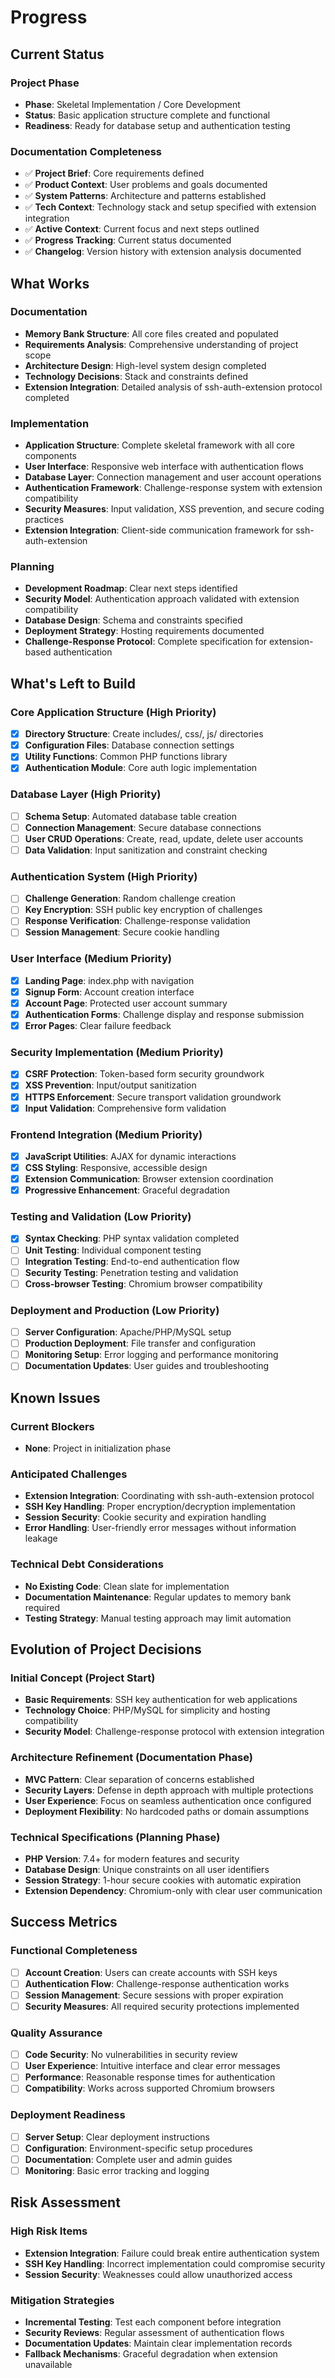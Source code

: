 # Progress

## Current Status

### Project Phase
- **Phase**: Skeletal Implementation / Core Development
- **Status**: Basic application structure complete and functional
- **Readiness**: Ready for database setup and authentication testing

### Documentation Completeness
- ✅ **Project Brief**: Core requirements defined
- ✅ **Product Context**: User problems and goals documented
- ✅ **System Patterns**: Architecture and patterns established
- ✅ **Tech Context**: Technology stack and setup specified with extension integration
- ✅ **Active Context**: Current focus and next steps outlined
- ✅ **Progress Tracking**: Current status documented
- ✅ **Changelog**: Version history with extension analysis documented

## What Works

### Documentation
- **Memory Bank Structure**: All core files created and populated
- **Requirements Analysis**: Comprehensive understanding of project scope
- **Architecture Design**: High-level system design completed
- **Technology Decisions**: Stack and constraints defined
- **Extension Integration**: Detailed analysis of ssh-auth-extension protocol completed

### Implementation
- **Application Structure**: Complete skeletal framework with all core components
- **User Interface**: Responsive web interface with authentication flows
- **Database Layer**: Connection management and user account operations
- **Authentication Framework**: Challenge-response system with extension compatibility
- **Security Measures**: Input validation, XSS prevention, and secure coding practices
- **Extension Integration**: Client-side communication framework for ssh-auth-extension

### Planning
- **Development Roadmap**: Clear next steps identified
- **Security Model**: Authentication approach validated with extension compatibility
- **Database Design**: Schema and constraints specified
- **Deployment Strategy**: Hosting requirements documented
- **Challenge-Response Protocol**: Complete specification for extension-based authentication

## What's Left to Build

### Core Application Structure (High Priority)
- [x] **Directory Structure**: Create includes/, css/, js/ directories
- [x] **Configuration Files**: Database connection settings
- [x] **Utility Functions**: Common PHP functions library
- [x] **Authentication Module**: Core auth logic implementation

### Database Layer (High Priority)
- [ ] **Schema Setup**: Automated database table creation
- [ ] **Connection Management**: Secure database connections
- [ ] **User CRUD Operations**: Create, read, update, delete user accounts
- [ ] **Data Validation**: Input sanitization and constraint checking

### Authentication System (High Priority)
- [ ] **Challenge Generation**: Random challenge creation
- [ ] **Key Encryption**: SSH public key encryption of challenges
- [ ] **Response Verification**: Challenge-response validation
- [ ] **Session Management**: Secure cookie handling

### User Interface (Medium Priority)
- [x] **Landing Page**: index.php with navigation
- [x] **Signup Form**: Account creation interface
- [x] **Account Page**: Protected user account summary
- [x] **Authentication Forms**: Challenge display and response submission
- [x] **Error Pages**: Clear failure feedback

### Security Implementation (Medium Priority)
- [x] **CSRF Protection**: Token-based form security groundwork
- [x] **XSS Prevention**: Input/output sanitization
- [x] **HTTPS Enforcement**: Secure transport validation groundwork
- [x] **Input Validation**: Comprehensive form validation

### Frontend Integration (Medium Priority)
- [x] **JavaScript Utilities**: AJAX for dynamic interactions
- [x] **CSS Styling**: Responsive, accessible design
- [x] **Extension Communication**: Browser extension coordination
- [x] **Progressive Enhancement**: Graceful degradation

### Testing and Validation (Low Priority)
- [x] **Syntax Checking**: PHP syntax validation completed
- [ ] **Unit Testing**: Individual component testing
- [ ] **Integration Testing**: End-to-end authentication flow
- [ ] **Security Testing**: Penetration testing and validation
- [ ] **Cross-browser Testing**: Chromium browser compatibility

### Deployment and Production (Low Priority)
- [ ] **Server Configuration**: Apache/PHP/MySQL setup
- [ ] **Production Deployment**: File transfer and configuration
- [ ] **Monitoring Setup**: Error logging and performance monitoring
- [ ] **Documentation Updates**: User guides and troubleshooting

## Known Issues

### Current Blockers
- **None**: Project in initialization phase

### Anticipated Challenges
- **Extension Integration**: Coordinating with ssh-auth-extension protocol
- **SSH Key Handling**: Proper encryption/decryption implementation
- **Session Security**: Cookie security and expiration handling
- **Error Handling**: User-friendly error messages without information leakage

### Technical Debt Considerations
- **No Existing Code**: Clean slate for implementation
- **Documentation Maintenance**: Regular updates to memory bank required
- **Testing Strategy**: Manual testing approach may limit automation

## Evolution of Project Decisions

### Initial Concept (Project Start)
- **Basic Requirements**: SSH key authentication for web applications
- **Technology Choice**: PHP/MySQL for simplicity and hosting compatibility
- **Security Model**: Challenge-response protocol with extension integration

### Architecture Refinement (Documentation Phase)
- **MVC Pattern**: Clear separation of concerns established
- **Security Layers**: Defense in depth approach with multiple protections
- **User Experience**: Focus on seamless authentication once configured
- **Deployment Flexibility**: No hardcoded paths or domain assumptions

### Technical Specifications (Planning Phase)
- **PHP Version**: 7.4+ for modern features and security
- **Database Design**: Unique constraints on all user identifiers
- **Session Strategy**: 1-hour secure cookies with automatic expiration
- **Extension Dependency**: Chromium-only with clear user communication

## Success Metrics

### Functional Completeness
- [ ] **Account Creation**: Users can create accounts with SSH keys
- [ ] **Authentication Flow**: Challenge-response authentication works
- [ ] **Session Management**: Secure sessions with proper expiration
- [ ] **Security Measures**: All required security protections implemented

### Quality Assurance
- [ ] **Code Security**: No vulnerabilities in security review
- [ ] **User Experience**: Intuitive interface and clear error messages
- [ ] **Performance**: Reasonable response times for authentication
- [ ] **Compatibility**: Works across supported Chromium browsers

### Deployment Readiness
- [ ] **Server Setup**: Clear deployment instructions
- [ ] **Configuration**: Environment-specific setup procedures
- [ ] **Documentation**: Complete user and admin guides
- [ ] **Monitoring**: Basic error tracking and logging

## Risk Assessment

### High Risk Items
- **Extension Integration**: Failure could break entire authentication system
- **SSH Key Handling**: Incorrect implementation could compromise security
- **Session Security**: Weaknesses could allow unauthorized access

### Mitigation Strategies
- **Incremental Testing**: Test each component before integration
- **Security Reviews**: Regular assessment of authentication flows
- **Documentation Updates**: Maintain clear implementation records
- **Fallback Mechanisms**: Graceful degradation when extension unavailable
